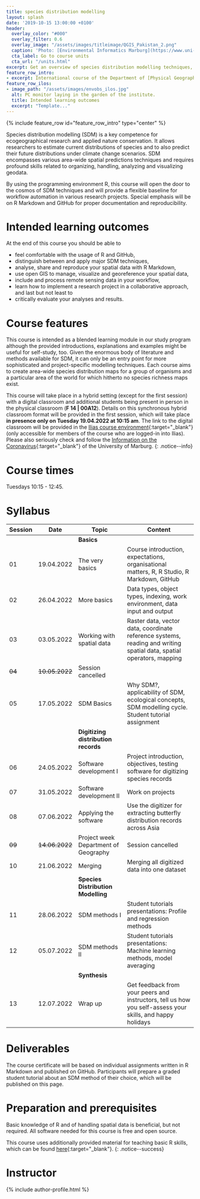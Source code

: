 ```yaml
---
title: species distribution modelling
layout: splash
date: '2019-10-15 13:00:00 +0100'
header:
  overlay_color: "#000"
  overlay_filter: 0.6
  overlay_image: "/assets/images/titleimage/QGIS_Pakistan_2.png"
  caption: 'Photo: [Environmental Informatics Marburg](https://www.uni-marburg.de/en/fb19/disciplines/physisch/environmentalinformatics){:target="_blank"}'
  cta_label: Go to course units
  cta_url: "/units.html"
excerpt: Get an overview of species distribution modelling techniques, use R for handling, modelling and visualizing geo-datasets, and conjointly develop software for digitizing species distribution records
feature_row_intro:
- excerpt: International course of the Department of [Physical Geography](https://www.uni-marburg.de/en/fb19/disciplines/physisch){:target="_blank"} at [Marburg University](https://www.uni-marburg.de/en){:target="_blank"}
feature_row_ilos:
- image_path: "/assets/images/envobs_ilos.jpg"
  alt: PC monitor laying in the garden of the institute.
  title: Intended learning outcomes
  excerpt: "Template..."
---
```


{% include feature_row id="feature_row_intro" type="center" %}

Species distribution modelling (SDM) is a key competence for ecogeographical research and applied nature conservation. 
It allows researchers to estimate current distributions of species and to also predict their future distributions under climate change scenarios.
SDM encompasses various area-wide spatial predictions techniques and requires profound skills related to organizing, handling, analyzing and visualizing geodata. 

By using the programming environment R, this course will open the door to the cosmos of SDM techniques and will provide a flexible baseline for workflow automation in various research projects. Special emphasis will be on R Markdown and GitHub for proper documentation and reproducibility. 


# Intended learning outcomes
At the end of this course you should be able to

* feel comfortable with the usage of R and GitHub,
* distinguish between and apply major SDM techniques,
* analyse, share and reproduce your spatial data with R Markdown,
* use open GIS to manage, visualize and georeference your spatial data,
* include and process remote sensing data in your workflow,
* learn how to implement a research project in a collaborative approach, and last but not least to
* critically evaluate your analyses and results.


# Course features

This course is intended as a blended learning module in our study program although the provided introductions, explanations and examples might be useful for self-study, too.
Given the enormous body of literature and methods available for SDM, it can only be an entry point for more sophisticated and project-specific modelling techniques.
Each course aims to create area-wide species distribution maps for a group of organisms and a particular area of the world for which hitherto no species richness maps exist.

This course will take place in a hybrid setting (except for the first session) with a digital classroom and additional students being present in person in the physical classroom (**F 14 | 00A12**).
Details on this synchronous hybrid classroom format will be provided in the first session, which will take place **in presence only on Tuesday 19.04.2022 at 10:15 am**.
The link to the digital classroom will be provided in the [Ilias course environment](xxxx){:target="_blank"} (only accessible for members of the course who are logged-in into Ilias). 
Please also seriously check and follow the [Information on the Coronavirus](https://www.uni-marburg.de/de/universitaet/administration/sicherheit/coronavirus){:target="_blank"} of the University of Marburg.
{: .notice--info}


# Course times

Tuesdays 10:15 - 12:45.


# Syllabus

| Session |  Date | Topic                        | Content                                                                          |
|---------|-------|------------------------------|----------------------------------------------------------------------------------|
||| **Basics** ||
| 01 | 19.04.2022 | The very basics              | Course introduction, expectations, organisational matters, R, R Studio, R Markdown, GitHub     |
| 02 | 26.04.2022 | More basics                  | Data types, object types, indexing, work environment, data input and output                    |
| 03 | 03.05.2022 | Working with spatial data    | Raster data, vector data, coordinate reference systems, reading and writing spatial data, spatial operators, mapping |
| ~~04~~ | ~~10.05.2022~~ | Session cancelled        |                         |
| 05 | 17.05.2022 | SDM Basics                   | Why SDM?, applicability of SDM, ecological concepts, SDM modelling cycle. Student tutorial assignment                          |
||| **Digitizing distribution records**          ||
| 06 | 24.05.2022 | Software development I       | Project introduction, objectives, testing software for digitizing species records |
| 07 | 31.05.2022 | Software development II      | Work on projects                                                                  |
| 08 | 07.06.2022 | Applying the software        | Use the digitizer for extracting butterfly distribution records across Asia  |
| ~~09~~ | ~~14.06.2022~~ | Project week Department of Geography        | Session cancelled |
| 10 | 21.06.2022 | Merging                      | Merging all digitized data into one dataset |
||| **Species Distribution Modelling**           ||
| 11 | 28.06.2022 | SDM methods I                | Student tutorials presentations: Profile and regression methods                                 |
| 12 | 05.07.2022 | SDM methods II               | Student tutorials presentations: Machine learning methods, model averaging                      |
||| **Synthesis**                                ||
| 13 | 12.07.2022 | Wrap up                      | Get feedback from your peers and instructors, tell us how you self-assess your skills, and happy holidays |


# Deliverables

The course certificate will be based on individual assignments written in R Markdown and published on GitHub.
Participants will prepare a graded student tutorial about an SDM method of their choice, which will be published on this page.




# Preparation and prerequisites

Basic knowledge of R and of handling spatial data is beneficial, but not required.
All software needed for this course is free and open source.

This course uses additionally provided material for teaching basic R skills, 
which can be found [here](https://geomoer.github.io/moer-base-r/){:target="_blank"}.
{: .notice--success}


# Instructor
{% include author-profile.html %}

<!--
[Go to course units]({{ site.baseurl }}{% link _pages/units.md %}){: .btn .btn--success .btn--large .align-center}
-->



